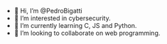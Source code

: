 - 👋 Hi, I’m @PedroBigatti
- 👀 I’m interested in cybersecurity.
- 🌱 I’m currently learning C, JS and Python.
- 💞️ I’m looking to collaborate on web programming. 

<!---
PedroBigatti/PedroBigatti is a ✨ special ✨ repository because its `README.md` (this file) appears on your GitHub profile.
You can click the Preview link to take a look at your changes.
--->
